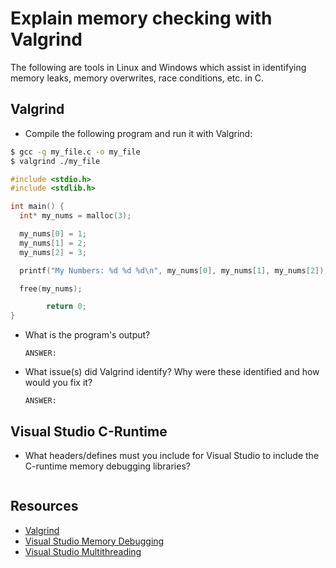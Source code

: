 # Explain memory checking with Valgrind

The following are tools in Linux and Windows which assist in identifying memory leaks, memory overwrites, race conditions, etc. in C.

## Valgrind

- Compile the following program and run it with Valgrind:

```bash
$ gcc -g my_file.c -o my_file
$ valgrind ./my_file
```

```c
#include <stdio.h>
#include <stdlib.h>

int main() {
  int* my_nums = malloc(3);

  my_nums[0] = 1;
  my_nums[1] = 2;
  my_nums[2] = 3;

  printf("My Numbers: %d %d %d\n", my_nums[0], my_nums[1], my_nums[2]);

  free(my_nums);

        return 0;
}
```

- What is the program's output?

   ```text
   ANSWER:
   ```


- What issue(s) did Valgrind identify? Why were these identified and how would you fix it?

    ```text
    ANSWER:
    ```

## Visual Studio C-Runtime

- What headers/defines must you include for Visual Studio to include the C-runtime memory debugging libraries?

    ```c
    ```

## Resources
- [Valgrind](https://valgrind.org/info/about.html)
- [Visual Studio Memory Debugging](https://docs.microsoft.com/en-us/visualstudio/debugger/finding-memory-leaks-using-the-crt-library?view=vs-2019)
- [Visual Studio Multithreading](https://docs.microsoft.com/en-us/visualstudio/debugger/debug-multithreaded-applications-in-visual-studio?view=vs-2019)
